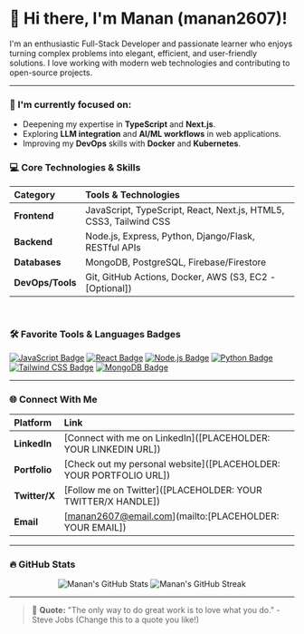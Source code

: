 # 👋 Hi there, I'm Manan (manan2607)!

I'm an enthusiastic Full-Stack Developer and passionate learner who enjoys turning complex problems into elegant, efficient, and user-friendly solutions. I love working with modern web technologies and contributing to open-source projects.

---

### 🌱 I'm currently focused on:
* Deepening my expertise in **TypeScript** and **Next.js**.
* Exploring **LLM integration** and **AI/ML workflows** in web applications.
* Improving my **DevOps** skills with **Docker** and **Kubernetes**.

### 💻 Core Technologies & Skills

| Category | Tools & Technologies |
| :--- | :--- |
| **Frontend** | JavaScript, TypeScript, React, Next.js, HTML5, CSS3, Tailwind CSS |
| **Backend** | Node.js, Express, Python, Django/Flask, RESTful APIs |
| **Databases** | MongoDB, PostgreSQL, Firebase/Firestore |
| **DevOps/Tools** | Git, GitHub Actions, Docker, AWS (S3, EC2 - [Optional]) |

<br>

### 🛠️ Favorite Tools & Languages Badges

[![JavaScript Badge](https://img.shields.io/badge/-JavaScript-F7DF1E?style=for-the-badge&logo=javascript&logoColor=333)]()
[![React Badge](https://img.shields.io/badge/-React-61DAFB?style=for-the-badge&logo=react&logoColor=white)]()
[![Node.js Badge](https://img.shields.io/badge/-Node.js-339933?style=for-the-badge&logo=node.js&logoColor=white)]()
[![Python Badge](https://img.shields.io/badge/-Python-3776AB?style=for-the-badge&logo=python&logoColor=white)]()
[![Tailwind CSS Badge](https://img.shields.io/badge/-Tailwind_CSS-06B6D4?style=for-the-badge&logo=tailwind-css&logoColor=white)]()
[![MongoDB Badge](https://img.shields.io/badge/-MongoDB-47A248?style=for-the-badge&logo=mongodb&logoColor=white)]()

---

### 🌐 Connect With Me

| Platform | Link |
| :--- | :--- |
| **LinkedIn** | [Connect with me on LinkedIn]([PLACEHOLDER: YOUR LINKEDIN URL]) |
| **Portfolio** | [Check out my personal website]([PLACEHOLDER: YOUR PORTFOLIO URL]) |
| **Twitter/X** | [Follow me on Twitter]([PLACEHOLDER: YOUR TWITTER/X HANDLE]) |
| **Email** | [manan2607@email.com](mailto:[PLACEHOLDER: YOUR EMAIL]) |

---

### 🔥 GitHub Stats

<p align="center">
    <img src="https://github-readme-stats.vercel.app/api?username=manan2607&show_icons=true&theme=vue&hide_border=true" alt="Manan's GitHub Stats" />
    <img src="https://github-readme-streak-stats.herokuapp.com/?user=manan2607&theme=vue&hide_border=true" alt="Manan's GitHub Streak" />
</p>

<!-- Optional: Add this if you want to show your top languages -->
<!--
<p align="center">
    <img src="https://github-readme-stats.vercel.app/api/top-langs/?username=manan2607&layout=compact&theme=vue&hide_border=true" alt="Manan's Top Languages" />
</p>
-->

---

> 💬 **Quote:** "The only way to do great work is to love what you do." - Steve Jobs (Change this to a quote you like!)
